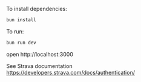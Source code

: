 To install dependencies:

```sh
bun install
```

To run:

```sh
bun run dev
```

open http://localhost:3000

See Strava documentation https://developers.strava.com/docs/authentication/

